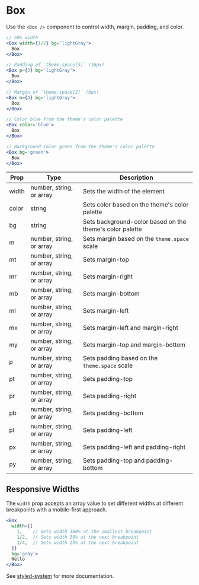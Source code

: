 
# Box

Use the `<Box />` component to control width, margin, padding, and color.

```.jsx
// 50% width
<Box width={1/2} bg='lightGray'>
  Box
</Box>
```

```.jsx
// Padding of `theme.space[3]` (16px)
<Box p={3} bg='lightGray'>
  Box
</Box>
```

```.jsx
// Margin of `theme.space[2]` (8px)
<Box m={4} bg='lightGray'>
  Box
</Box>
```

```.jsx
// Color blue from the theme's color palette
<Box color='blue'>
  Box
</Box>
```

```.jsx
// Background color green from the theme's color palette
<Box bg='green'>
  Box
</Box>
```

Prop | Type | Description
---|---|---
width | number, string, or array | Sets the width of the element
color | string | Sets color based on the theme's color palette
bg | string | Sets background-color based on the theme's color palette
m | number, string, or array | Sets margin based on the `theme.space` scale
mt | number, string, or array | Sets margin-top
mr | number, string, or array | Sets margin-right
mb | number, string, or array | Sets margin-bottom
ml | number, string, or array | Sets margin-left
mx | number, string, or array | Sets margin-left and margin-right
my | number, string, or array | Sets margin-top and margin-bottom
p | number, string, or array | Sets padding based on the `theme.space` scale
pt | number, string, or array | Sets padding-top
pr | number, string, or array | Sets padding-right
pb | number, string, or array | Sets padding-bottom
pl | number, string, or array | Sets padding-left
px | number, string, or array | Sets padding-left and padding-right
py | number, string, or array | Sets padding-top and padding-bottom


## Responsive Widths

The `width` prop accepts an array value to set different widths at different breakpoints with a mobile-first approach.

```.jsx
<Box
  width={[
    1,    // Sets width 100% at the smallest breakpoint
    1/2,  // Sets width 50% at the next breakpoint
    1/4,  // Sets width 25% at the next breakpoint
  ]}
  bg='gray'>
  Hello
</Box>
```

See [styled-system](https://github.com/jxnblk/styled-system) for more documentation.

